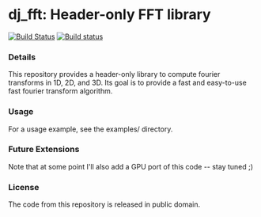 # dj_fft: Header-only FFT library

[![Build Status](https://travis-ci.org/jdupuy/dj_fft.svg?branch=master)](https://travis-ci.org/jdupuy/dj_fft)
[![Build status](https://ci.appveyor.com/api/projects/status/nwcgmc1l74h8sudk?svg=true)](https://ci.appveyor.com/project/jdupuy/dj-fft)

### Details

This repository provides a header-only library to compute fourier transforms in 1D, 2D, and 3D. Its goal is to provide a fast and easy-to-use fast fourier transform algorithm. 

### Usage
For a usage example, see the examples/ directory. 

### Future Extensions
Note that at some point I'll also add a GPU port of this code -- stay tuned ;)

### License

The code from this repository is released in public domain.
